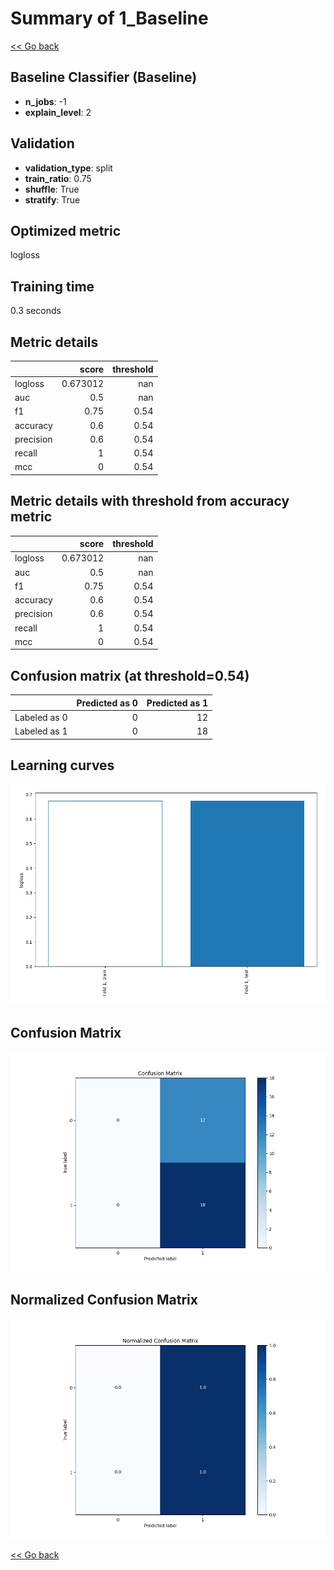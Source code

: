# Summary of 1_Baseline

[<< Go back](../README.md)


## Baseline Classifier (Baseline)
- **n_jobs**: -1
- **explain_level**: 2

## Validation
 - **validation_type**: split
 - **train_ratio**: 0.75
 - **shuffle**: True
 - **stratify**: True

## Optimized metric
logloss

## Training time

0.3 seconds

## Metric details
|           |    score |   threshold |
|:----------|---------:|------------:|
| logloss   | 0.673012 |      nan    |
| auc       | 0.5      |      nan    |
| f1        | 0.75     |        0.54 |
| accuracy  | 0.6      |        0.54 |
| precision | 0.6      |        0.54 |
| recall    | 1        |        0.54 |
| mcc       | 0        |        0.54 |


## Metric details with threshold from accuracy metric
|           |    score |   threshold |
|:----------|---------:|------------:|
| logloss   | 0.673012 |      nan    |
| auc       | 0.5      |      nan    |
| f1        | 0.75     |        0.54 |
| accuracy  | 0.6      |        0.54 |
| precision | 0.6      |        0.54 |
| recall    | 1        |        0.54 |
| mcc       | 0        |        0.54 |


## Confusion matrix (at threshold=0.54)
|              |   Predicted as 0 |   Predicted as 1 |
|:-------------|-----------------:|-----------------:|
| Labeled as 0 |                0 |               12 |
| Labeled as 1 |                0 |               18 |

## Learning curves
![Learning curves](learning_curves.png)
## Confusion Matrix

![Confusion Matrix](confusion_matrix.png)


## Normalized Confusion Matrix

![Normalized Confusion Matrix](confusion_matrix_normalized.png)



[<< Go back](../README.md)
